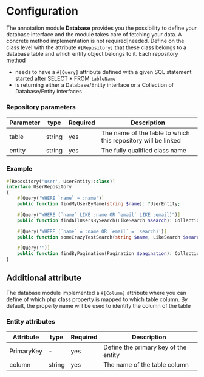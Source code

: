 # Configuration

The annotation module **Database** provides you the possibility to define your database interface and the module takes care of fetching your data. A concrete method implementation is not required|needed.
Define on the class level with the attribute ```#[Repository]``` that these class belongs to a database table and which entity object belongs to it.
Each repository method 
- needs to have a ```#[Query]``` attribute defined with a given SQL statement started after SELECT * FROM `tableName`
- is returning either a Database/Entity interface or a Collection of Database/Entity interfaces 

### Repository parameters
| Parameter | type   | Required | Description                                                   | 
|-----------|--------|----------|---------------------------------------------------------------|
| table     | string | yes      | The name of the table to which this repository will be linked |
| entity    | string | yes      | The fully qualified class name                                |

### Example

```php 
#[Repository('user', UserEntity::class)]
interface UserRepository
{
    #[Query('WHERE `name` = :name')]
    public function findMyUserByName(string $name): ?UserEntity;

    #[Query("WHERE (`name` LIKE :name OR `email` LIKE :email)")]
    public function findAllUsersBySearch(LikeSearch $search): Collection;

    #[Query('WHERE (`name` = :name OR `email` = :search)')]
    public function someCrazyTestSearch(string $name, LikeSearch $search): Collection;

    #[Query('')]
    public function findByPagination(Pagination $pagination): Collection;
}
```

## Additional attribute

The database module implemented a  ```#[Column]``` attribute where you can define of which php class property is mapped to which table column. By default, the property name will be used to identify the column of the table 

### Entity attributes
| Attribute   | type   | Required | Description                          | 
|-------------|--------|----------|--------------------------------------|
| PrimaryKey  | -      | yes      | Define the primary key of the entity |
| column      | string | yes      | The name of the table column         |

